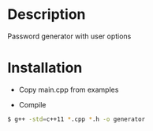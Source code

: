 # Description

Password generator with user options

# Installation 

- Copy main.cpp from examples

- Compile

```sh
$ g++ -std=c++11 *.cpp *.h -o generator
```
